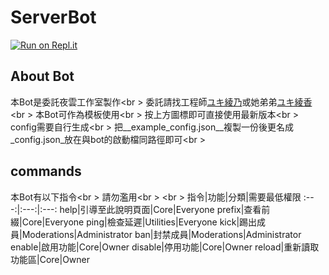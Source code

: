 # ServerBot

[![Run on Repl.it](https://repl.it/badge/github/YeYunStudio/ServerBot)](https://repl.it/github/YeYunStudio/ServerBot)

## About Bot

本Bot是委託夜雲工作室製作<br \>
委託請找工程師[ユキ綾乃](mailto:sijing10949@gmail.com)或她弟弟[ユキ綾香](mailto:james48118510@gmail.com)<br \>
本Bot可作為模板使用<br \>
按上方圖標即可直接使用最新版本<br \>
config需要自行生成<br \>
把__example_config.json__複製一份後更名成_config.json_放在與bot的啟動檔同路徑即可<br \>

## commands

本Bot有以下指令<br \>
請勿濫用<br \>
<br \>
指令|功能|分類|需要最低權限
:---:|:---:|:---:
help|引導至此說明頁面|Core|Everyone
prefix|查看前綴|Core|Everyone
ping|檢查延遲|Utilities|Everyone
kick|踢出成員|Moderations|Administrator
ban|封禁成員|Moderations|Administrator
enable|啟用功能|Core|Owner
disable|停用功能|Core|Owner
reload|重新讀取功能區|Core|Owner

